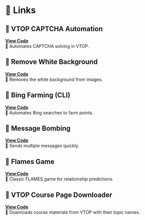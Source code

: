 # 🚀 Links

## 📌 VTOP CAPTCHA Automation  
[**View Code**](https://github.com/tarun-ainampudi/Python/tree/main/auto-js/WebAutomation)  
🔹 Automates CAPTCHA solving in VTOP.

## 📌 Remove White Background  
[**View Code**](https://github.com/tarun-ainampudi/Python/tree/main/ImageProcessing)  
🔹 Removes the white background from images.

## 📌 Bing Farming (CLI)  
[**View Code**](https://github.com/tarun-ainampudi/Python/blob/main/bing-points/bpc.py)  
🔹 Automates Bing searches to farm points.

## 📌 Message Bombing  
[**View Code**](https://github.com/tarun-ainampudi/Python/blob/main/Prep/MB.py)  
🔹 Sends multiple messages quickly.

## 📌 Flames Game  
[**View Code**](https://github.com/tarun-ainampudi/Python/blob/main/Prep/Flames.py)  
🔹 Classic FLAMES game for relationship predictions.

## 📌 VTOP Course Page Downloader  
[**View Code**](https://github.com/tarun-ainampudi/Python/blob/main/auto-js/WebAutomation/coursepage_download_v2.js)  
🔹 Downloads course materials from VTOP with their topic names.
